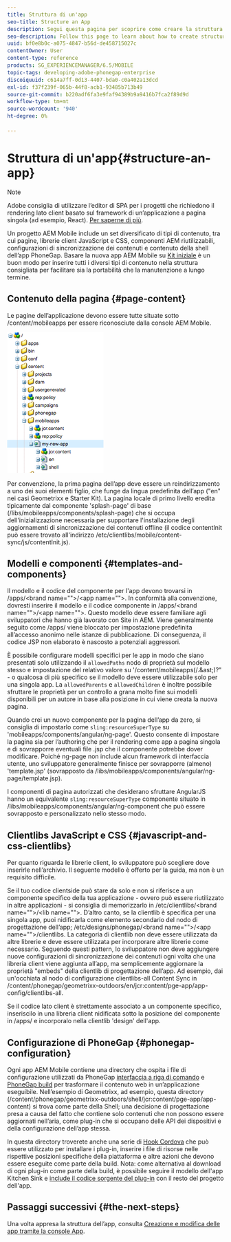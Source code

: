 ```yaml
---
title: Struttura di un'app
seo-title: Structure an App
description: Segui questa pagina per scoprire come creare la struttura di un’app. Questa pagina descrive come strutturare modelli e componenti insieme a informazioni sulle librerie client JavaScript e CSS.
seo-description: Follow this page to learn about how to create structure of an app. This page describes how to structure templates and components along with information on JavaScript and CSS Clientlibs.
uuid: bf0e8b0c-a075-4847-b56d-de458715027c
contentOwner: User
content-type: reference
products: SG_EXPERIENCEMANAGER/6.5/MOBILE
topic-tags: developing-adobe-phonegap-enterprise
discoiquuid: c614a7ff-0d13-4407-bda0-c0a402a13dcd
exl-id: f37f239f-065b-44f8-acb1-93485b713b49
source-git-commit: b220adf6fa3e9faf94389b9a9416b7fca2f89d9d
workflow-type: tm+mt
source-wordcount: '940'
ht-degree: 0%

---
```


# Struttura di un&#39;app{#structure-an-app}

>[!NOTE]
>
>Adobe consiglia di utilizzare l’editor di SPA per i progetti che richiedono il rendering lato client basato sul framework di un’applicazione a pagina singola (ad esempio, React). [Per saperne di più](/help/sites-developing/spa-overview.md).

Un progetto AEM Mobile include un set diversificato di tipi di contenuto, tra cui pagine, librerie client JavaScript e CSS, componenti AEM riutilizzabili, configurazioni di sincronizzazione dei contenuti e contenuto della shell dell’app PhoneGap. Basare la nuova app AEM Mobile su [Kit iniziale](https://github.com/Adobe-Marketing-Cloud-Apps/aem-phonegap-starter-kit) è un buon modo per inserire tutti i diversi tipi di contenuto nella struttura consigliata per facilitare sia la portabilità che la manutenzione a lungo termine.

## Contenuto della pagina {#page-content}

Le pagine dell’applicazione devono essere tutte situate sotto /content/mobileapps per essere riconosciute dalla console AEM Mobile.

![chlimage_1-52](assets/chlimage_1-52.png)

Per convenzione, la prima pagina dell’app deve essere un reindirizzamento a uno dei suoi elementi figlio, che funge da lingua predefinita dell’app (&quot;en&quot; nei casi Geometrixx e Starter Kit). La pagina locale di primo livello eredita tipicamente dal componente &#39;splash-page&#39; di base (/libs/mobileapps/components/splash-page) che si occupa dell&#39;inizializzazione necessaria per supportare l&#39;installazione degli aggiornamenti di sincronizzazione dei contenuti offline (il codice contentInit può essere trovato all&#39;indirizzo /etc/clientlibs/mobile/content-sync/js/contentInit.js).

## Modelli e componenti {#templates-and-components}

Il modello e il codice del componente per l&#39;app devono trovarsi in /apps/&lt;brand name=&quot;&quot;>/&lt;app name=&quot;&quot;>. In conformità alla convenzione, dovresti inserire il modello e il codice componente in /apps/&lt;brand name=&quot;&quot;>/&lt;app name=&quot;&quot;>. Questo modello deve essere familiare agli sviluppatori che hanno già lavorato con Site in AEM. Viene generalmente seguito come /apps/ viene bloccato per impostazione predefinita all’accesso anonimo nelle istanze di pubblicazione. Di conseguenza, il codice JSP non elaborato è nascosto a potenziali aggressori.

È possibile configurare modelli specifici per le app in modo che siano presentati solo utilizzando il `allowedPaths` nodo di proprietà sul modello stesso e impostazione del relativo valore su &#39;/content/mobileapps(/.&amp;ast;)?&quot; - o qualcosa di più specifico se il modello deve essere utilizzabile solo per una singola app. La `allowedParents` e `allowedChildren` è inoltre possibile sfruttare le proprietà per un controllo a grana molto fine sui modelli disponibili per un autore in base alla posizione in cui viene creata la nuova pagina.

Quando crei un nuovo componente per la pagina dell’app da zero, si consiglia di impostarlo come `sling:resourceSuperType` su &#39;mobileapps/components/angular/ng-page&#39;. Questo consente di impostare la pagina sia per l’authoring che per il rendering come app a pagina singola e di sovrapporre eventuali file .jsp che il componente potrebbe dover modificare. Poiché ng-page non include alcun framework di interfaccia utente, uno sviluppatore generalmente finisce per sovrapporre (almeno) &#39;template.jsp&#39; (sovrapposto da /libs/mobileapps/components/angular/ng-page/template.jsp).

I componenti di pagina autorizzati che desiderano sfruttare AngularJS hanno un equivalente `sling:resourceSuperType` componente situato in /libs/mobileapps/components/angular/ng-component che può essere sovrapposto e personalizzato nello stesso modo.

## Clientlibs JavaScript e CSS {#javascript-and-css-clientlibs}

Per quanto riguarda le librerie client, lo sviluppatore può scegliere dove inserirle nell’archivio. Il seguente modello è offerto per la guida, ma non è un requisito difficile.

Se il tuo codice clientside può stare da solo e non si riferisce a un componente specifico della tua applicazione - ovvero può essere riutilizzato in altre applicazioni - si consiglia di memorizzarlo in /etc/clientlibs/&lt;brand name=&quot;&quot;>/&lt;lib name=&quot;&quot;>. D’altro canto, se la clientlib è specifica per una singola app, puoi nidificarla come elemento secondario del nodo di progettazione dell’app; /etc/designs/phonegap/&lt;brand name=&quot;&quot;>/&lt;app name=&quot;&quot;>/clientlibs. La categoria di clientlib non deve essere utilizzata da altre librerie e deve essere utilizzata per incorporare altre librerie come necessario. Seguendo questi pattern, lo sviluppatore non deve aggiungere nuove configurazioni di sincronizzazione dei contenuti ogni volta che una libreria client viene aggiunta all’app, ma semplicemente aggiornare la proprietà &quot;embeds&quot; della clientlib di progettazione dell’app. Ad esempio, dai un&#39;occhiata al nodo di configurazione clientlibs-all Content Sync in /content/phonegap/geometrixx-outdoors/en/jcr:content/pge-app/app-config/clientlibs-all.

Se il codice lato client è strettamente associato a un componente specifico, inseriscilo in una libreria client nidificata sotto la posizione del componente in /apps/ e incorporalo nella clientlib &#39;design&#39; dell&#39;app.

## Configurazione di PhoneGap {#phonegap-configuration}

Ogni app AEM Mobile contiene una directory che ospita i file di configurazione utilizzati da PhoneGap [interfaccia a riga di comando](https://github.com/phonegap/phonegap-cli) e [PhoneGap build](https://build.phonegap.com/) per trasformare il contenuto web in un’applicazione eseguibile. Nell’esempio di Geometrixx, ad esempio, questa directory (/content/phonegap/geometrixx-outdoors/shell/jcr:content/pge-app/app-content) si trova come parte della Shell; una decisione di progettazione presa a causa del fatto che contiene solo contenuti che non possono essere aggiornati nell’aria, come plug-in che si occupano delle API dei dispositivi e della configurazione dell’app stessa.

In questa directory troverete anche una serie di [Hook Cordova](https://cordova.apache.org/docs/en/edge/guide_appdev_hooks_index.md.html#Hooks%20Guide) che può essere utilizzato per installare i plug-in, inserire i file di risorse nelle rispettive posizioni specifiche della piattaforma e altre azioni che devono essere eseguite come parte della build. Nota: come alternativa al download di ogni plug-in come parte della build, è possibile seguire il modello dell&#39;app Kitchen Sink e [include il codice sorgente del plug-in](https://github.com/blefebvre/aem-phonegap-kitchen-sink/tree/master/content/src/main/content/jcr_root/content/phonegap/kitchen-sink/shell/_jcr_content/pge-app/app-content/phonegap/plugins) con il resto del progetto dell&#39;app.

## Passaggi successivi {#the-next-steps}

Una volta appresa la struttura dell’app, consulta [Creazione e modifica delle app tramite la console App](/help/mobile/phonegap-apps-console.md).
